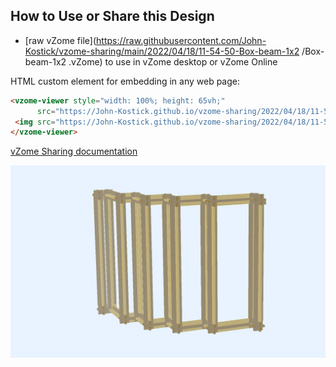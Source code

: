 
## How to Use or Share this Design

 - [raw vZome file](https://raw.githubusercontent.com/John-Kostick/vzome-sharing/main/2022/04/18/11-54-50-Box-beam-1x2 /Box-beam-1x2 .vZome) to use in vZome desktop or vZome Online
 
 HTML custom element for embedding in any web page:
 ```html
<vzome-viewer style="width: 100%; height: 65vh;"
       src="https://John-Kostick.github.io/vzome-sharing/2022/04/18/11-54-50-Box-beam-1x2 /Box-beam-1x2 .vZome" >
  <img src="https://John-Kostick.github.io/vzome-sharing/2022/04/18/11-54-50-Box-beam-1x2 /Box-beam-1x2 .png" />
</vzome-viewer>
 ```

[vZome Sharing documentation](https://vzome.github.io/vzome/sharing.html#how-it-works)

![Image](<Box-beam-1x2 .png>)

